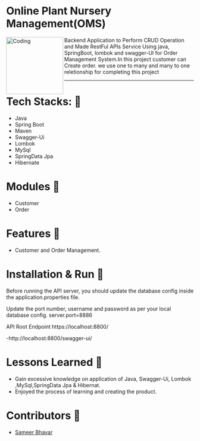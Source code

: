 #  Online Plant Nursery Management(OMS)

<img align="left" alt="Coding" width="153" src="Image/logo.jpg">

Backend Application to Perform CRUD Operation and Made RestFul APIs Service Using java, SpringBoot, lombok and swagger-UI for Order Management System.In this project customer can Create order. we use one to many and many to one reletionship for completing this project

___________________________________________________________________________________________________________________________________________________________

# Tech Stacks: 🌱

* Java
* Spring Boot
* Maven
* Swagger-Ui
* Lombok
* MySql
* SpringData Jpa
* Hibernate

# Modules 🌱

* Customer
* Order

# Features 🌱

* Customer and Order Management.


# Installation & Run 🌱

Before running the API server, you should update the database config inside the application.properties file.

Update the port number, username and password as per your local database config. server.port=8886



API Root Endpoint https://localhost:8800/

-http://localhost:8800/swagger-ui/


# Lessons Learned 🌱

* Gain excessive knowledge on application of Java, Swagger-Ui, Lombok ,MySql,SpringData Jpa & Hibernat.
* Enjoyed the process of learning and creating the product.


# Contributors 🌱

* [Sameer Bhavar](https://github.com/sameerbhavar)

